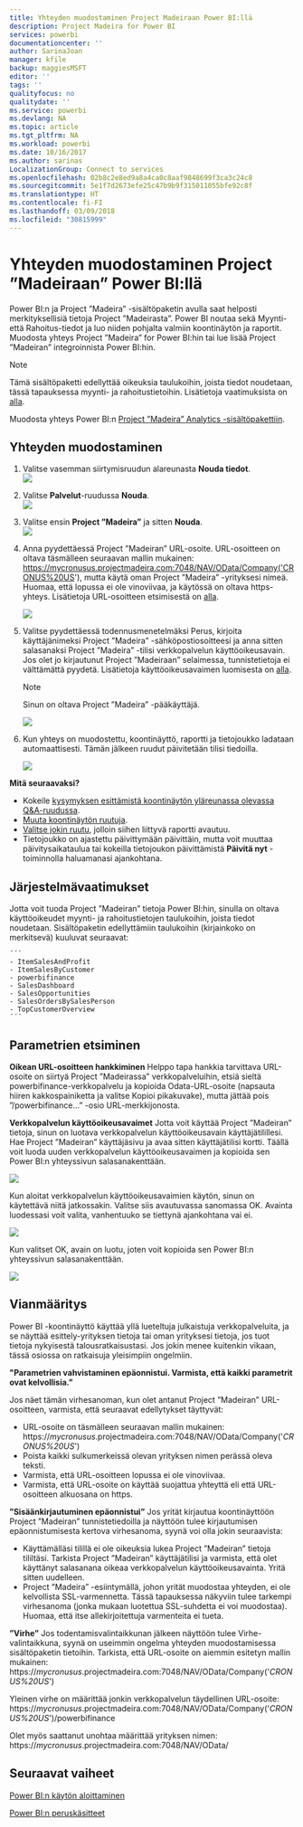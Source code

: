 ```yaml
---
title: Yhteyden muodostaminen Project Madeiraan Power BI:llä
description: Project Madeira for Power BI
services: powerbi
documentationcenter: ''
author: SarinaJoan
manager: kfile
backup: maggiesMSFT
editor: ''
tags: ''
qualityfocus: no
qualitydate: ''
ms.service: powerbi
ms.devlang: NA
ms.topic: article
ms.tgt_pltfrm: NA
ms.workload: powerbi
ms.date: 10/16/2017
ms.author: sarinas
LocalizationGroup: Connect to services
ms.openlocfilehash: 02b8c2e8ed9a8a4ca0c8aaf9848699f3ca3c24c8
ms.sourcegitcommit: 5e1f7d2673efe25c47b9b9f315011055bfe92c8f
ms.translationtype: HT
ms.contentlocale: fi-FI
ms.lasthandoff: 03/09/2018
ms.locfileid: "30815999"
---
```

# <a name="connect-to-project-madeira-with-power-bi"></a>Yhteyden muodostaminen Project ”Madeiraan” Power BI:llä
Power BI:n ja Project ”Madeira” -sisältöpaketin avulla saat helposti merkityksellisiä tietoja Project ”Madeirasta”. Power BI noutaa sekä Myynti- että Rahoitus-tiedot ja luo niiden pohjalta valmiin koontinäytön ja raportit.
Muodosta yhteys Project ”Madeira” for Power BI:hin tai lue lisää Project ”Madeiran” integroinnista Power BI:hin.

>[!NOTE]
>Tämä sisältöpaketti edellyttää oikeuksia taulukoihin, joista tiedot noudetaan, tässä tapauksessa myynti- ja rahoitustietoihin. Lisätietoja vaatimuksista on [alla](#Requirements).

Muodosta yhteys Power BI:n [Project ”Madeira” Analytics -sisältöpakettiin](https://app.powerbi.com/getdata/services/project-madeira).

## <a name="how-to-connect"></a>Yhteyden muodostaminen
1. Valitse vasemman siirtymisruudun alareunasta **Nouda tiedot**.  
    ![](media/service-connect-to-project-madeira/getdata.png)
2. Valitse **Palvelut**-ruudussa **Nouda**.  
    ![](media/service-connect-to-project-madeira/services.png)
3. Valitse ensin **Project ”Madeira”** ja sitten **Nouda**.  
    ![](media/service-connect-to-project-madeira/projectmadeira.png)
4. Anna pyydettäessä Project ”Madeiran” URL-osoite. URL-osoitteen on oltava täsmälleen seuraavan mallin mukainen: https://mycronusus.projectmadeira.com:7048/NAV/OData/Company('CRONUS%20US'), mutta käytä oman Project ”Madeira” -yrityksesi nimeä. Huomaa, että lopussa ei ole vinoviivaa, ja käytössä on oltava https-yhteys. Lisätietoja URL-osoitteen etsimisestä on [alla](#FindingParams).  
   
    ![](media/service-connect-to-project-madeira/params.png)
5. Valitse pyydettäessä todennusmenetelmäksi Perus, kirjoita käyttäjänimeksi Project ”Madeira” -sähköpostiosoitteesi ja anna sitten salasanaksi Project ”Madeira” -tilisi verkkopalvelun käyttöoikeusavain. Jos olet jo kirjautunut Project ”Madeiraan” selaimessa, tunnistetietoja ei välttämättä pyydetä. Lisätietoja käyttöoikeusavaimen luomisesta on [alla](#FindingParams).  
   
    >[!NOTE]
    >Sinun on oltava Project ”Madeira” -pääkäyttäjä.
   
   ![](media/service-connect-to-project-madeira/creds.png)
6. Kun yhteys on muodostettu, koontinäyttö, raportti ja tietojoukko ladataan automaattisesti. Tämän jälkeen ruudut päivitetään tilisi tiedoilla.  
   
    ![](media/service-connect-to-project-madeira/dashboard.png)

**Mitä seuraavaksi?**

* Kokeile [kysymyksen esittämistä koontinäytön yläreunassa olevassa Q&A-ruudussa](power-bi-q-and-a.md).
* [Muuta koontinäytön ruutuja](service-dashboard-edit-tile.md).
* [Valitse jokin ruutu](service-dashboard-tiles.md), jolloin siihen liittyvä raportti avautuu.
* Tietojoukko on ajastettu päivittymään päivittäin, mutta voit muuttaa päivitysaikataulua tai kokeilla tietojoukon päivittämistä **Päivitä nyt** -toiminnolla haluamanasi ajankohtana.

<a name="Requirements"></a>

## <a name="system-requirements"></a>Järjestelmävaatimukset
Jotta voit tuoda Project ”Madeiran” tietoja Power BI:hin, sinulla on oltava käyttöoikeudet myynti- ja rahoitustietojen taulukoihin, joista tiedot noudetaan. Sisältöpaketin edellyttämiin taulukoihin (kirjainkoko on merkitsevä) kuuluvat seuraavat:  
 
    ´´´ 
    - ItemSalesAndProfit  
    - ItemSalesByCustomer  
    - powerbifinance  
    - SalesDashboard  
    - SalesOpportunities  
    - SalesOrdersBySalesPerson  
    - TopCustomerOverview  
    ´´´ 

<a name="FindingParams"></a>

## <a name="finding-parameters"></a>Parametrien etsiminen
**Oikean URL-osoitteen hankkiminen** Helppo tapa hankkia tarvittava URL-osoite on siirtyä Project ”Madeirassa” verkkopalveluihin, etsiä sieltä powerbifinance-verkkopalvelu ja kopioida Odata-URL-osoite (napsauta hiiren kakkospainiketta ja valitse Kopioi pikakuvake), mutta jättää pois ”/powerbifinance...” -osio URL-merkkijonosta.

**Verkkopalvelun käyttöoikeusavaimet** Jotta voit käyttää Project ”Madeiran” tietoja, sinun on luotava verkkopalvelun käyttöoikeusavain käyttäjätilillesi. Hae Project ”Madeiran” käyttäjäsivu ja avaa sitten käyttäjätilisi kortti. Täällä voit luoda uuden verkkopalvelun käyttöoikeusavaimen ja kopioida sen Power BI:n yhteyssivun salasanakenttään.

![](media/service-connect-to-project-madeira/accesskey.png)

Kun aloitat verkkopalvelun käyttöoikeusavaimien käytön, sinun on käytettävä niitä jatkossakin. Valitse siis avautuvassa sanomassa OK.
Avainta luodessasi voit valita, vanhentuuko se tiettynä ajankohtana vai ei.

![](media/service-connect-to-project-madeira/accesskey2.png)

Kun valitset OK, avain on luotu, joten voit kopioida sen Power BI:n yhteyssivun salasanakenttään.

![](media/service-connect-to-project-madeira/accesskey3.png)

## <a name="troubleshooting"></a>Vianmääritys
Power BI -koontinäyttö käyttää yllä lueteltuja julkaistuja verkkopalveluita, ja se näyttää esittely-yrityksen tietoja tai oman yrityksesi tietoja, jos tuot tietoja nykyisestä talousratkaisustasi. Jos jokin menee kuitenkin vikaan, tässä osiossa on ratkaisuja yleisimpiin ongelmiin.

**"Parametrien vahvistaminen epäonnistui. Varmista, että kaikki parametrit ovat kelvollisia."**

Jos näet tämän virhesanoman, kun olet antanut Project ”Madeiran” URL-osoitteen, varmista, että seuraavat edellytykset täyttyvät:  

   - URL-osoite on täsmälleen seuraavan mallin mukainen: https://*mycronusus*.projectmadeira.com:7048/NAV/OData/Company('*CRONUS%20US*')  
   - Poista kaikki sulkumerkeissä olevan yrityksen nimen perässä oleva teksti.  
   - Varmista, että URL-osoitteen lopussa ei ole vinoviivaa.  
   - Varmista, että URL-osoite on käyttää suojattua yhteyttä eli että URL-osoitteen alkuosana on https.  

**”Sisäänkirjautuminen epäonnistui”** Jos yrität kirjautua koontinäyttöön Project ”Madeiran” tunnistetiedoilla ja näyttöön tulee kirjautumisen epäonnistumisesta kertova virhesanoma, syynä voi olla jokin seuraavista:  

   - Käyttämälläsi tilillä ei ole oikeuksia lukea Project ”Madeiran” tietoja tililtäsi. Tarkista Project ”Madeiran” käyttäjätilisi ja varmista, että olet käyttänyt salasanana oikeaa verkkopalvelun käyttöoikeusavainta. Yritä sitten uudelleen.  
   - Project ”Madeira” -esiintymällä, johon yrität muodostaa yhteyden, ei ole kelvollista SSL-varmennetta. Tässä tapauksessa näkyviin tulee tarkempi virhesanoma (jonka mukaan luotettua SSL-suhdetta ei voi muodostaa). Huomaa, että itse allekirjoitettuja varmenteita ei tueta.  

**”Virhe”** Jos todentamisvalintaikkunan jälkeen näyttöön tulee Virhe-valintaikkuna, syynä on useimmin ongelma yhteyden muodostamisessa sisältöpaketin tietoihin. Tarkista, että URL-osoite on aiemmin esitetyn mallin mukainen:  
    https://*mycronusus*.projectmadeira.com:7048/NAV/OData/Company('*CRONUS%20US*')

Yleinen virhe on määrittää jonkin verkkopalvelun täydellinen URL-osoite:  
    https://*mycronusus*.projectmadeira.com:7048/NAV/OData/Company('*CRONUS%20US*')/powerbifinance

Olet myös saattanut unohtaa määrittää yrityksen nimen:   
    https://*mycronusus*.projectmadeira.com:7048/NAV/OData/

## <a name="next-steps"></a>Seuraavat vaiheet
[Power BI:n käytön aloittaminen](service-get-started.md)

[Power BI:n peruskäsitteet](service-basic-concepts.md)

